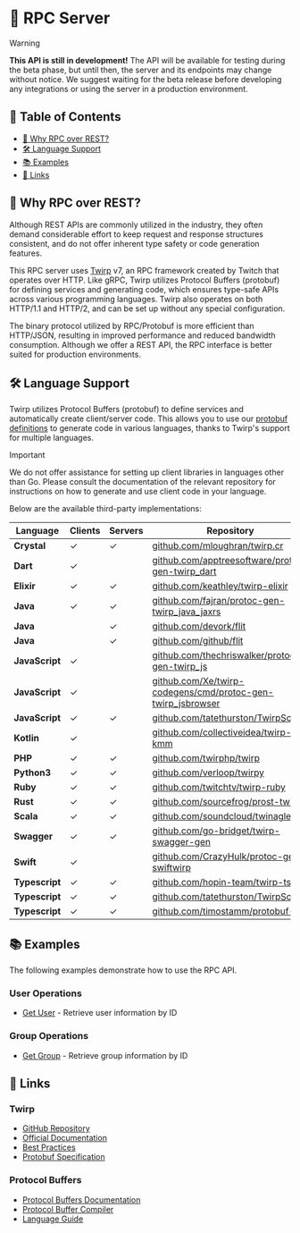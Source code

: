 # 🚀 RPC Server

> [!WARNING]
> **This API is still in development!** The API will be available for testing during the beta phase, but until then, the server and its endpoints may change without notice. We suggest waiting for the beta release before developing any integrations or using the server in a production environment.

## 📑 Table of Contents

- [🤔 Why RPC over REST?](#-why-rpc-over-rest)
- [🛠️ Language Support](#️-language-support)
- [📚 Examples](#-examples)
- [🔗 Links](#-links)

## 🤔 Why RPC over REST?

Although REST APIs are commonly utilized in the industry, they often demand considerable effort to keep request and response structures consistent, and do not offer inherent type safety or code generation features.

This RPC server uses [Twirp](https://twitchtv.github.io/twirp/docs/intro.html) v7, an RPC framework created by Twitch that operates over HTTP. Like gRPC, Twirp utilizes Protocol Buffers (protobuf) for defining services and generating code, which ensures type-safe APIs across various programming languages. Twirp also operates on both HTTP/1.1 and HTTP/2, and can be set up without any special configuration.

The binary protocol utilized by RPC/Protobuf is more efficient than HTTP/JSON, resulting in improved performance and reduced bandwidth consumption. Although we offer a REST API, the RPC interface is better suited for production environments.

## 🛠️ Language Support

Twirp utilizes Protocol Buffers (protobuf) to define services and automatically create client/server code. This allows you to use our [protobuf definitions](https://github.com/robalyx/rotector/tree/main/internal/rpc/proto) to generate code in various languages, thanks to Twirp's support for multiple languages.

> [!IMPORTANT]
> We do not offer assistance for setting up client libraries in languages other than Go. Please consult the documentation of the relevant repository for instructions on how to generate and use client code in your language.

Below are the available third-party implementations:

| Language       | Clients | Servers | Repository                                                                                                   |
|----------------|---------|---------|--------------------------------------------------------------------------------------------------------------|
| **Crystal**    | ✓       | ✓       | [github.com/mloughran/twirp.cr](https://github.com/mloughran/twirp.cr)                                       |
| **Dart**       | ✓       |         | [github.com/apptreesoftware/protoc-gen-twirp_dart](https://github.com/apptreesoftware/protoc-gen-twirp_dart) |
| **Elixir**     | ✓       | ✓       | [github.com/keathley/twirp-elixir](https://github.com/keathley/twirp-elixir)                                 |
| **Java**       | ✓       | ✓       | [github.com/fajran/protoc-gen-twirp_java_jaxrs](https://github.com/fajran/protoc-gen-twirp_java_jaxrs)       |
| **Java**       |         | ✓       | [github.com/devork/flit](https://github.com/devork/flit)                                                     |
| **Java**       |         | ✓       | [github.com/github/flit](https://github.com/github/flit)                                                     |
| **JavaScript** | ✓       |         | [github.com/thechriswalker/protoc-gen-twirp_js](https://github.com/thechriswalker/protoc-gen-twirp_js)       |
| **JavaScript** | ✓       |         | [github.com/Xe/twirp-codegens/cmd/protoc-gen-twirp_jsbrowser](https://github.com/Xe/twirp-codegens)          |
| **JavaScript** | ✓       | ✓       | [github.com/tatethurston/TwirpScript](https://github.com/tatethurston/TwirpScript)                           |
| **Kotlin**     | ✓       |         | [github.com/collectiveidea/twirp-kmm](https://github.com/collectiveidea/twirp-kmm)                           |
| **PHP**        | ✓       | ✓       | [github.com/twirphp/twirp](https://github.com/twirphp/twirp)                                                 |
| **Python3**    | ✓       | ✓       | [github.com/verloop/twirpy](https://github.com/verloop/twirpy)                                               |
| **Ruby**       | ✓       | ✓       | [github.com/twitchtv/twirp-ruby](https://github.com/twitchtv/twirp-ruby)                                     |
| **Rust**       | ✓       | ✓       | [github.com/sourcefrog/prost-twirp](https://github.com/sourcefrog/prost-twirp)                               |
| **Scala**      | ✓       | ✓       | [github.com/soundcloud/twinagle](https://github.com/soundcloud/twinagle)                                     |
| **Swagger**    | ✓       | ✓       | [github.com/go-bridget/twirp-swagger-gen](https://github.com/go-bridget/twirp-swagger-gen)                   |
| **Swift**      | ✓       |         | [github.com/CrazyHulk/protoc-gen-swiftwirp](https://github.com/CrazyHulk/protoc-gen-swiftwirp)               |
| **Typescript** | ✓       | ✓       | [github.com/hopin-team/twirp-ts](https://github.com/hopin-team/twirp-ts)                                     |
| **Typescript** | ✓       | ✓       | [github.com/tatethurston/TwirpScript](https://github.com/tatethurston/TwirpScript)                           |
| **Typescript** | ✓       | ✓       | [github.com/timostamm/protobuf-ts](https://github.com/timostamm/protobuf-ts)                                 |

## 📚 Examples

The following examples demonstrate how to use the RPC API.

### User Operations

- [Get User](../../examples/rpc/user/get_user.go) - Retrieve user information by ID

### Group Operations

- [Get Group](../../examples/rpc/group/get_group.go) - Retrieve group information by ID

## 🔗 Links

### Twirp

- [GitHub Repository](https://github.com/twitchtv/twirp)
- [Official Documentation](https://twitchtv.github.io/twirp/docs/intro.html)
- [Best Practices](https://twitchtv.github.io/twirp/docs/best_practices.html)
- [Protobuf Specification](https://twitchtv.github.io/twirp/docs/spec_v7.html)

### Protocol Buffers

- [Protocol Buffers Documentation](https://protobuf.dev/)
- [Protocol Buffer Compiler](https://github.com/protocolbuffers/protobuf?tab=readme-ov-file#protobuf-compiler-installationn)
- [Language Guide](https://protobuf.dev/programming-guides/proto3/)
